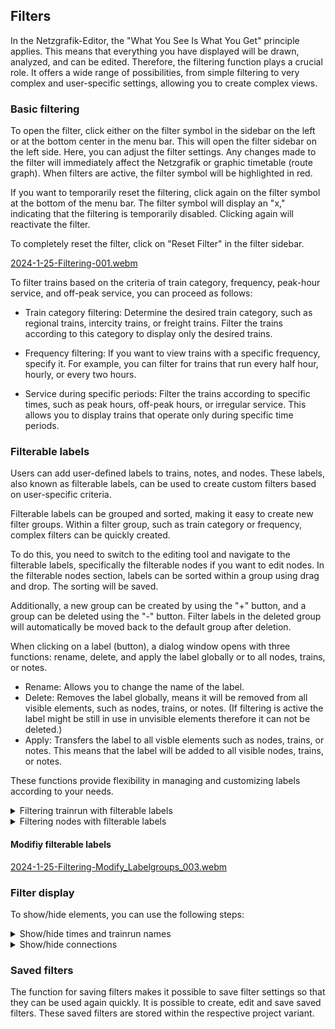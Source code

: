 ## Filters

In the Netzgrafik-Editor, the "What You See Is What You Get" principle applies.
This means that everything you have displayed will be drawn, analyzed, and can be edited.
Therefore, the filtering function plays a crucial role. It offers a wide range of possibilities,
from simple filtering to very complex and user-specific settings, allowing you to create complex
views.

### Basic filtering

To open the filter, click either on the filter symbol in the sidebar on the left or at the bottom
center in the menu bar. This will open the filter sidebar on the left side.
Here, you can adjust the filter settings. Any changes made to the filter will immediately affect the
Netzgrafik or graphic timetable (route graph). When filters are active, the filter symbol
will be highlighted in red.

If you want to temporarily reset the filtering, click again on the filter symbol at the bottom of
the menu bar. The filter symbol will display an "x," indicating that the filtering is temporarily
disabled. Clicking again will reactivate the filter.

To completely reset the filter, click on "Reset Filter" in the filter sidebar.

[2024-1-25-Filtering-001.webm](https://github.com/SchweizerischeBundesbahnen/netzgrafik-editor-frontend/assets/2674075/60666fab-3ce3-4b73-b312-5bd28a1caee8)

To filter trains based on the criteria of train category, frequency, peak-hour service, and off-peak
service, you can proceed as follows:

- Train category filtering: Determine the desired train category, such as regional trains, intercity
  trains, or freight trains. Filter the trains according to this category to display only the
  desired trains.

- Frequency filtering: If you want to view trains with a specific frequency, specify it. For
  example, you can filter for trains that run every half hour, hourly, or every two hours.

- Service during specific periods: Filter the trains according to specific times, such as peak
  hours, off-peak hours, or irregular service. This allows you to display trains that operate only
  during specific time periods.

### Filterable labels

Users can add user-defined labels to trains, notes, and nodes.
These labels, also known as filterable labels, can be used to create custom filters based on
user-specific criteria.

Filterable labels can be grouped and sorted, making it easy to create new filter groups.
Within a filter group, such as train category or frequency, complex filters can be quickly created.

To do this, you need to switch to the editing tool and navigate to the filterable labels,
specifically the filterable nodes if you want to edit nodes. In the filterable nodes section,
labels can be sorted within a group using drag and drop. The sorting will be saved.

Additionally, a new group can be created by using the "+" button,
and a group can be deleted using the "-" button. Filter labels in the deleted group
will automatically be moved back to the default group after deletion.

When clicking on a label (button), a dialog window opens with three functions: rename, delete, and
apply the label globally or to all nodes, trains, or notes.

- Rename: Allows you to change the name of the label.
- Delete: Removes the label globally, means it will be removed from all visible elements, such as
  nodes, trains, or notes. (If filtering is active the label might be still in use in unvisible
  elements therefore it can not be deleted.)
- Apply: Transfers the label to all visble elements such as nodes, trains, or notes. This means that
  the label will be added to all visible nodes, trains, or notes.

These functions provide flexibility in managing and customizing labels according to your needs.

<details>
<summary>
Filtering trainrun with filterable labels
</summary>

[2024-1-25-Filtering-002.webm](https://github.com/SchweizerischeBundesbahnen/netzgrafik-editor-frontend/assets/2674075/833ad548-0e1b-4e89-9746-346f1213bc19)

</details>

<details>
<summary>
Filtering nodes with filterable labels
</summary>

[2024-1-25-Filtering-NodeLabels_Editing.webm](https://github.com/SchweizerischeBundesbahnen/netzgrafik-editor-frontend/assets/2674075/270b769d-f0a4-41c9-a01b-913931220326)

[2024-1-25-Filtering-NodeLabels_Editing-FilterOnOff.webm](https://github.com/SchweizerischeBundesbahnen/netzgrafik-editor-frontend/assets/2674075/c8f8a287-5ab5-421d-8b53-d403ba3c243f)

</details>

#### Modifiy filterable labels

[2024-1-25-Filtering-Modify_Labelgroups_003.webm](https://github.com/SchweizerischeBundesbahnen/netzgrafik-editor-frontend/assets/2674075/d9fd62d5-3233-425c-8489-d80c7fe6f558)

### Filter display

To show/hide elements, you can use the following steps:

<details>
<summary>
Show/hide times and trainrun names
</summary>
[2024-1-25-Filtering-Display_Text.webm](https://github.com/SchweizerischeBundesbahnen/netzgrafik-editor-frontend/assets/2674075/5c118c27-6fad-499e-a1f9-9c39afb1107b)
</details>

<details>
<summary>
Show/hide connections
</summary>
[2024-1-25-Filtering-Display_Text-001.webm](https://github.com/SchweizerischeBundesbahnen/netzgrafik-editor-frontend/assets/2674075/0852cc32-2215-4c57-9544-77b3da1bd44b)
</details>

### Saved filters

The function for saving filters makes it possible to save filter settings so that they can be used
again quickly. It is possible to create, edit and save saved filters. These saved filters are stored
within the respective project variant. 
